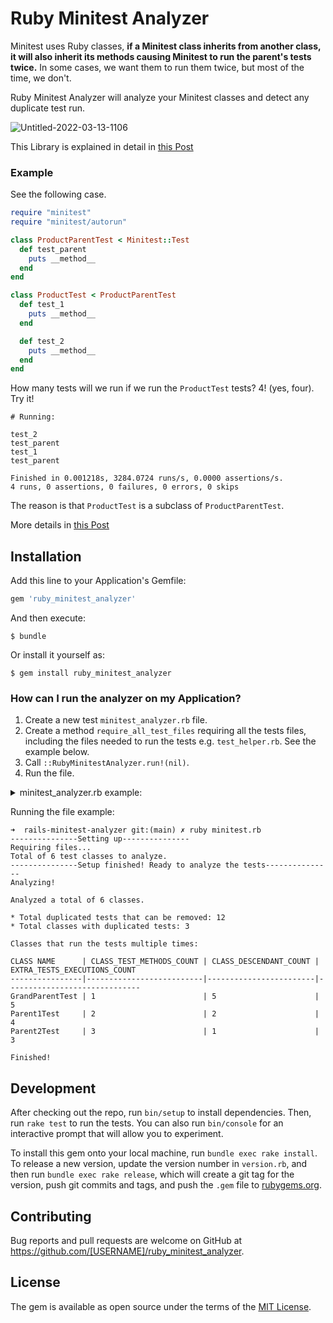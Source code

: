 # Ruby Minitest Analyzer

Minitest uses Ruby classes, **if a Minitest class inherits from another class, it will also inherit its methods causing Minitest to run the parent's tests twice.**
In some cases, we want them to run them twice, but most of the time, we don't.  

Ruby Minitest Analyzer will analyze your Minitest classes and detect any duplicate test run.

![Untitled-2022-03-13-1106](https://user-images.githubusercontent.com/11672878/158284753-08ea962f-9ac6-46a6-acec-e2464a258a41.png)

This Library is explained in detail in [this Post](https://ignaciochiazzo.medium.com/dont-run-ruby-minitest-classess-twice-988645662cdb?source=friends_link&sk=4fafa2404be622156fd50cab519d5fd0)

### Example
See the following case. 

```ruby
require "minitest"
require "minitest/autorun"

class ProductParentTest < Minitest::Test
  def test_parent
    puts __method__
  end
end

class ProductTest < ProductParentTest
  def test_1
    puts __method__
  end

  def test_2
    puts __method__
  end
end
```
How many tests will we run if we run the `ProductTest` tests? 4! (yes, four). Try it!

```console
# Running:

test_2
test_parent
test_1
test_parent

Finished in 0.001218s, 3284.0724 runs/s, 0.0000 assertions/s.
4 runs, 0 assertions, 0 failures, 0 errors, 0 skips
```

The reason is that `ProductTest` is a subclass of `ProductParentTest`.

More details in [this Post](https://ignaciochiazzo.medium.com/dont-run-ruby-minitest-classess-twice-988645662cdb?source=friends_link&sk=4fafa2404be622156fd50cab519d5fd0)

## Installation

Add this line to your Application's Gemfile:

```ruby
gem 'ruby_minitest_analyzer'
```

And then execute:

    $ bundle

Or install it yourself as:

    $ gem install ruby_minitest_analyzer

### How can I run the analyzer on my Application?

1) Create a new test `minitest_analyzer.rb` file.
2) Create a method `require_all_test_files` requiring all the tests files, including
the files needed to run the tests e.g. `test_helper.rb`. See the example below.
3) Call `::RubyMinitestAnalyzer.run!(nil)`.
4) Run the file.

<details>
<summary> minitest_analyzer.rb example:</summary>
  
```ruby
# I placed this file within /test
  
require_relative 'test_helper.rb'
require 'ruby_minitest_analyzer' 

def require_all_files
  # require test_helpers
  require_relative("test_helper")

  # require tests classes
  Dir[File.expand_path('**/*.rb', __dir__)].each do |f|
    require_relative(f)
  end
end

require_all_files
::RubyMinitestAnalyzer.run!(nil)
```
</details>

Running the file example:

```console
➜  rails-minitest-analyzer git:(main) ✗ ruby minitest.rb 
---------------Setting up---------------
Requiring files...
Total of 6 test classes to analyze. 
---------------Setup finished! Ready to analyze the tests---------------
Analyzing!

Analyzed a total of 6 classes.
      
* Total duplicated tests that can be removed: 12
* Total classes with duplicated tests: 3 
      
Classes that run the tests multiple times: 

CLASS NAME      | CLASS_TEST_METHODS_COUNT | CLASS_DESCENDANT_COUNT | EXTRA_TESTS_EXECUTIONS_COUNT 
----------------|--------------------------|------------------------|------------------------------
GrandParentTest | 1                        | 5                      | 5                            
Parent1Test     | 2                        | 2                      | 4                            
Parent2Test     | 3                        | 1                      | 3                            

Finished!  
```

## Development

After checking out the repo, run `bin/setup` to install dependencies. Then, run `rake test` to run the tests. You can also run `bin/console` for an interactive prompt that will allow you to experiment.

To install this gem onto your local machine, run `bundle exec rake install`. To release a new version, update the version number in `version.rb`, and then run `bundle exec rake release`, which will create a git tag for the version, push git commits and tags, and push the `.gem` file to [rubygems.org](https://rubygems.org).

## Contributing

Bug reports and pull requests are welcome on GitHub at https://github.com/[USERNAME]/ruby_minitest_analyzer.

## License

The gem is available as open source under the terms of the [MIT License](https://opensource.org/licenses/MIT).
